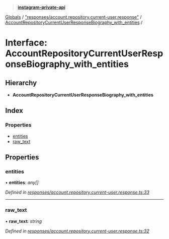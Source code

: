 > **[instagram-private-api](../README.md)**

[Globals](../README.md) / ["responses/account.repository.current-user.response"](../modules/_responses_account_repository_current_user_response_.md) / [AccountRepositoryCurrentUserResponseBiography_with_entities](_responses_account_repository_current_user_response_.accountrepositorycurrentuserresponsebiography_with_entities.md) /

# Interface: AccountRepositoryCurrentUserResponseBiography_with_entities

## Hierarchy

* **AccountRepositoryCurrentUserResponseBiography_with_entities**

## Index

### Properties

* [entities](_responses_account_repository_current_user_response_.accountrepositorycurrentuserresponsebiography_with_entities.md#entities)
* [raw_text](_responses_account_repository_current_user_response_.accountrepositorycurrentuserresponsebiography_with_entities.md#raw_text)

## Properties

###  entities

• **entities**: *any[]*

*Defined in [responses/account.repository.current-user.response.ts:33](https://github.com/dilame/instagram-private-api/blob/3e16058/src/responses/account.repository.current-user.response.ts#L33)*

___

###  raw_text

• **raw_text**: *string*

*Defined in [responses/account.repository.current-user.response.ts:32](https://github.com/dilame/instagram-private-api/blob/3e16058/src/responses/account.repository.current-user.response.ts#L32)*